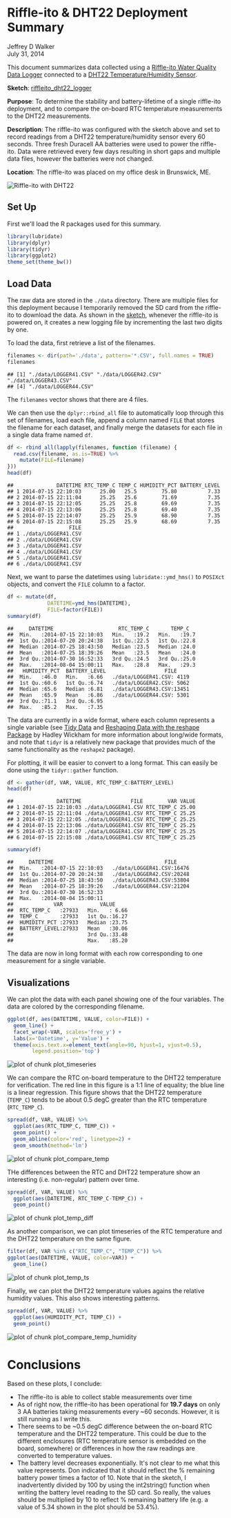 # Riffle-ito & DHT22 Deployment Summary
Jeffrey D Walker  
July 31, 2014  

This document summarizes data collected using a [Riffle-ito Water Quality Data Logger](https://github.com/p-v-o-s/riffle-ito) connected to a [DHT22 Temperature/Humidity Sensor](http://www.adafruit.com/products/393).

**Sketch**: [riffleito_dht22_logger](https://github.com/walkerjeffd/riffle-ito-apps/blob/e03b1a0b3333b147bcb9e3c6df88cb3119c01e14/ino/riffleito_dht22_logger/riffleito_dht22_logger.ino)

**Purpose**: To determine the stability and battery-lifetime of a single riffle-ito deployment, and to compare the on-board RTC temperature measurements to the DHT22 measurements.

**Description**: The riffle-ito was configured with the sketch above and set to record readings from a DHT22 temperature/humidity sensor every 60 seconds. Three fresh Duracell AA batteries were used to power the riffle-ito. Data were retrieved every few days resulting in short gaps and multiple data files, however the batteries were not changed.  

**Location**: The riffle-ito was placed on my office desk in Brunswick, ME. 

![Riffle-ito with DHT22](img/riffle-ito-dht22.png)

## Set Up

First we'll load the R packages used for this summary.


```r
library(lubridate)
library(dplyr)
library(tidyr)
library(ggplot2)
theme_set(theme_bw())
```

## Load Data

The raw data are stored in the `./data` directory. There are multiple files for this 
deployment because I temporarily removed the SD card from the riffle-ito to download
the data. As shown in the [sketch](), whenever the riffle-ito is powered on, it creates a new logging file by incrementing the last two digits by one.

To load the data, first retrieve a list of the filenames.


```r
filenames <- dir(path='./data', pattern='*.CSV', full.names = TRUE)
filenames
```

```
## [1] "./data/LOGGER41.CSV" "./data/LOGGER42.CSV" "./data/LOGGER43.CSV"
## [4] "./data/LOGGER44.CSV"
```

The `filenames` vector shows that there are 4 files.

We can then use the `dplyr::rbind_all` file to automatically loop through this set of filenames, load each file, append a column named `FILE` that stores the filename for each dataset, and finally merge the datasets for each file in a single data frame named `df`.


```r
df <- rbind_all(lapply(filenames, function (filename) {
  read.csv(filename, as.is=TRUE) %>%
    mutate(FILE=filename)
}))
head(df)
```

```
##              DATETIME RTC_TEMP_C TEMP_C HUMIDITY_PCT BATTERY_LEVEL
## 1 2014-07-15 22:10:03      25.00   25.5        75.80          7.33
## 2 2014-07-15 22:11:04      25.25   25.6        71.69          7.35
## 3 2014-07-15 22:12:05      25.25   25.8        69.69          7.35
## 4 2014-07-15 22:13:06      25.25   25.8        69.40          7.35
## 5 2014-07-15 22:14:07      25.25   25.9        68.90          7.35
## 6 2014-07-15 22:15:08      25.25   25.9        68.69          7.35
##                  FILE
## 1 ./data/LOGGER41.CSV
## 2 ./data/LOGGER41.CSV
## 3 ./data/LOGGER41.CSV
## 4 ./data/LOGGER41.CSV
## 5 ./data/LOGGER41.CSV
## 6 ./data/LOGGER41.CSV
```

Next, we want to parse the datetimes using `lubridate::ymd_hms()` to `POSIXct` objects, and convert the `FILE` column to a factor.


```r
df <- mutate(df,
             DATETIME=ymd_hms(DATETIME),
             FILE=factor(FILE))
summary(df)
```

```
##     DATETIME                     RTC_TEMP_C       TEMP_C    
##  Min.   :2014-07-15 22:10:03   Min.   :19.2   Min.   :19.7  
##  1st Qu.:2014-07-20 20:24:38   1st Qu.:22.5   1st Qu.:22.8  
##  Median :2014-07-25 18:43:50   Median :23.5   Median :24.0  
##  Mean   :2014-07-25 18:39:26   Mean   :23.5   Mean   :24.0  
##  3rd Qu.:2014-07-30 16:52:33   3rd Qu.:24.5   3rd Qu.:25.0  
##  Max.   :2014-08-04 15:00:11   Max.   :28.8   Max.   :29.3  
##   HUMIDITY_PCT  BATTERY_LEVEL                   FILE      
##  Min.   :46.0   Min.   :6.66   ./data/LOGGER41.CSV: 4119  
##  1st Qu.:60.6   1st Qu.:6.74   ./data/LOGGER42.CSV: 5062  
##  Median :65.6   Median :6.81   ./data/LOGGER43.CSV:13451  
##  Mean   :65.9   Mean   :6.86   ./data/LOGGER44.CSV: 5301  
##  3rd Qu.:71.1   3rd Qu.:6.95                              
##  Max.   :85.2   Max.   :7.35
```

The data are currently in a wide format, where each column represents a single variable (see [Tidy Data](http://vita.had.co.nz/papers/tidy-data.pdf) and [Reshaping Data with the reshape Package](http://www.jstatsoft.org/v21/i12/paper) by Hadley Wickham for more information about long/wide formats, and note that `tidyr` is a relatively new package that provides much of the same functionality as the `reshape2` package). 

For plotting, it will be easier to convert to a long format. This can easily be done using the `tidyr::gather` function.


```r
df <- gather(df, VAR, VALUE, RTC_TEMP_C:BATTERY_LEVEL)
head(df)
```

```
##              DATETIME                FILE        VAR VALUE
## 1 2014-07-15 22:10:03 ./data/LOGGER41.CSV RTC_TEMP_C 25.00
## 2 2014-07-15 22:11:04 ./data/LOGGER41.CSV RTC_TEMP_C 25.25
## 3 2014-07-15 22:12:05 ./data/LOGGER41.CSV RTC_TEMP_C 25.25
## 4 2014-07-15 22:13:06 ./data/LOGGER41.CSV RTC_TEMP_C 25.25
## 5 2014-07-15 22:14:07 ./data/LOGGER41.CSV RTC_TEMP_C 25.25
## 6 2014-07-15 22:15:08 ./data/LOGGER41.CSV RTC_TEMP_C 25.25
```

```r
summary(df)
```

```
##     DATETIME                                    FILE      
##  Min.   :2014-07-15 22:10:03   ./data/LOGGER41.CSV:16476  
##  1st Qu.:2014-07-20 20:24:38   ./data/LOGGER42.CSV:20248  
##  Median :2014-07-25 18:43:50   ./data/LOGGER43.CSV:53804  
##  Mean   :2014-07-25 18:39:26   ./data/LOGGER44.CSV:21204  
##  3rd Qu.:2014-07-30 16:52:33                              
##  Max.   :2014-08-04 15:00:11                              
##             VAR            VALUE      
##  RTC_TEMP_C   :27933   Min.   : 6.66  
##  TEMP_C       :27933   1st Qu.:16.27  
##  HUMIDITY_PCT :27933   Median :23.75  
##  BATTERY_LEVEL:27933   Mean   :30.06  
##                        3rd Qu.:33.48  
##                        Max.   :85.20
```

The data are now in long format with each row corresponding to one measurement for a single variable.

## Visualizations

We can plot the data with each panel showing one of the four variables. The data are colored by the corresponding filename. 


```r
ggplot(df, aes(DATETIME, VALUE, color=FILE)) +
  geom_line() +
  facet_wrap(~VAR, scales='free_y') +
  labs(x='Datetime', y='Value') +
  theme(axis.text.x=element_text(angle=90, hjust=1, vjust=0.5),
        legend.position='top')
```

![plot of chunk plot_timeseries](./index_files/figure-html/plot_timeseries.png) 

We can compare the RTC on-board temperature to the DHT22 temperature for verification. The red line in this figure is a 1:1 line of equality; the blue line is a linear regression. This figure shows that the DHT22 temperature (`TEMP_C`) tends to be about 0.5 degC greater than the RTC temperature (`RTC_TEMP_C`).


```r
spread(df, VAR, VALUE) %>%
  ggplot(aes(RTC_TEMP_C, TEMP_C)) +
  geom_point() +
  geom_abline(color='red', linetype=2) +
  geom_smooth(method='lm')
```

![plot of chunk plot_compare_temp](./index_files/figure-html/plot_compare_temp.png) 

THe differences between the RTC and DHT22 temperature show an interesting (i.e. non-regular) pattern over time.


```r
spread(df, VAR, VALUE) %>%
  ggplot(aes(DATETIME, RTC_TEMP_C-TEMP_C)) +
  geom_point()
```

![plot of chunk plot_temp_diff](./index_files/figure-html/plot_temp_diff.png) 

As another comparison, we can plot timeseries of the RTC temperature and the DHT22 temperature on the same figure.


```r
filter(df, VAR %in% c("RTC_TEMP_C", "TEMP_C")) %>%
ggplot(aes(DATETIME, VALUE, color=VAR)) +
  geom_line()
```

![plot of chunk plot_temp_ts](./index_files/figure-html/plot_temp_ts.png) 

Finally, we can plot the DHT22 temperature values agains the relative humidity values. This also shows interesting patterns. 


```r
spread(df, VAR, VALUE) %>%
  ggplot(aes(HUMIDITY_PCT, TEMP_C)) +
  geom_point()
```

![plot of chunk plot_compare_temp_humidity](./index_files/figure-html/plot_compare_temp_humidity.png) 

# Conclusions

Based on these plots, I conclude:

- The riffle-ito is able to collect stable measurements over time
- As of right now, the riffle-ito has been operational for **19.7 days** on only 3 AA batteries taking measurements every ~60 seconds. However, it is still running as I write this.
- There seems to be ~0.5 degC difference between the on-board RTC temperature and the DHT22 temperature. This could be due to the different enclosures (RTC temperature sensor is embedded on the board, somewhere) or differences in how the raw readings are converted to temperature values.
- The battery level decreases exponentially. It's not clear to me what this value represents. Don indicated that it should reflect the % remaining battery power times a factor of 10. Note that in the sketch, I inadvertently divided by 100 by using the int2string() function when writing the battery level reading to the SD card. So really, the values should be multiplied by 10 to reflect % remaining battery life (e.g. a value of 5.34 shown in the plot should be 53.4%).
